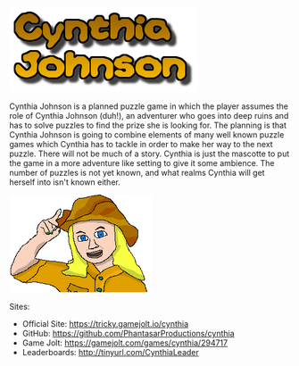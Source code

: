 ![Cynthia Johnson](https://github.com/PhantasarProductions/cynthia/blob/master/GFX/General/Logo.png?raw=true)


Cynthia Johnson is a planned puzzle game in which the player assumes the role of Cynthia Johnson (duh!), an adventurer who goes into deep ruins and has to solve puzzles to find the prize she is looking for.
The planning is that Cynthia Johnson is going to combine elements of many well known puzzle games which Cynthia has to tackle in order to make her way to the next puzzle. 
There will not be much of a story. Cynthia is just the mascotte to put the game in a more adventure like setting to give it some ambience. The number of puzzles is not yet known, and what realms Cynthia will get herself into isn't known either.


![](https://github.com/PhantasarProductions/cynthia/blob/master/GFX/General/Cynthia.png?raw=true)


Sites:

- Official Site: https://tricky.gamejolt.io/cynthia
- GitHub: https://github.com/PhantasarProductions/cynthia
- Game Jolt: https://gamejolt.com/games/cynthia/294717
- Leaderboards: http://tinyurl.com/CynthiaLeader
